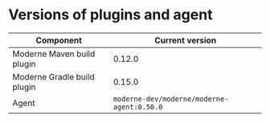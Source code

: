 # Versions of plugins and agent

| Component                   | Current version                            |
| --------------------------- |--------------------------------------------|
| Moderne Maven build plugin  | 0.12.0                                     |
| Moderne Gradle build plugin | 0.15.0                                     |
| Agent                       | `moderne-dev/moderne/moderne-agent:0.50.0` |
